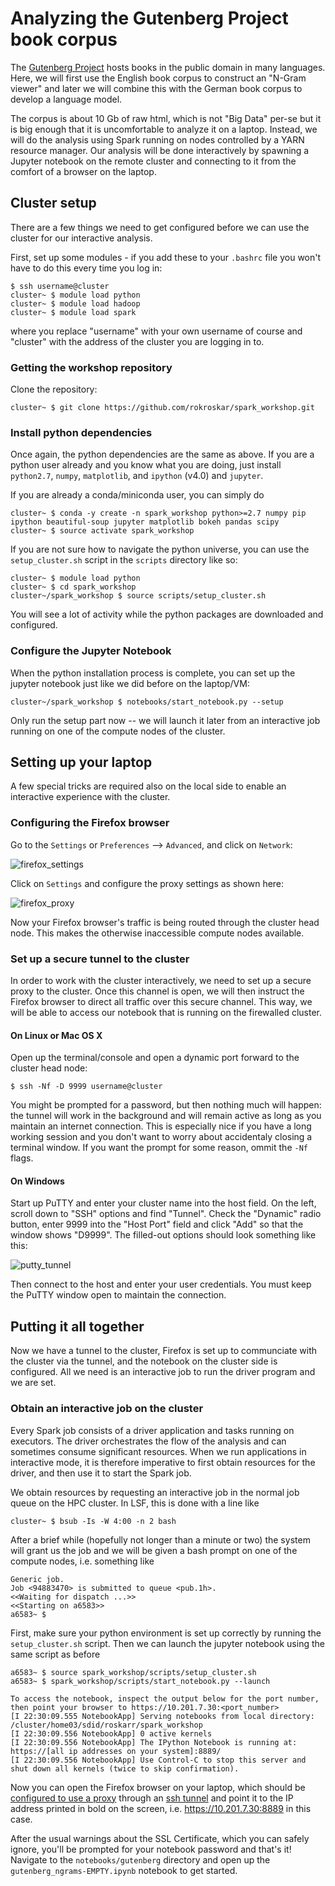 # Analyzing the Gutenberg Project book corpus

The [Gutenberg Project](https://www.gutenberg.org/) hosts books in the public domain in many languages. Here, we will first use the English book corpus to construct an "N-Gram viewer" and later we will combine this with the German book corpus to develop a language model. 

The corpus is about 10 Gb of raw html, which is not "Big Data" per-se but it is big enough that it is uncomfortable to analyze it on a laptop. Instead, we will do the analysis using Spark running on nodes controlled by a YARN resource manager. Our analysis will be done interactively by spawning a Jupyter notebook on the remote cluster and connecting to it from the comfort of a browser on the laptop.



## Cluster setup

There are a few things we need to get configured before we can use the cluster for our interactive analysis. 

First, set up some modules - if you add these to your `.bashrc` file you won't have to do this every time you log in: 

```
$ ssh username@cluster
cluster~ $ module load python
cluster~ $ module load hadoop
cluster~ $ module load spark
```

where you replace "username" with your own username of course and "cluster" with the address of the cluster you are logging in to. 



### Getting the workshop repository

Clone the repository:

```
cluster~ $ git clone https://github.com/rokroskar/spark_workshop.git
```



### Install python dependencies

Once again, the python dependencies are the same as above. If you are a python user already and you know what you are doing, just install `python2.7`, `numpy`, `matplotlib`, and `ipython` (v4.0) and `jupyter`. 

If you are already a conda/miniconda user, you can simply do 

```
cluster~ $ conda -y create -n spark_workshop python>=2.7 numpy pip ipython beautiful-soup jupyter matplotlib bokeh pandas scipy
cluster~ $ source activate spark_workshop
```

If you are not sure how to navigate the python universe, you can use the `setup_cluster.sh` script in the `scripts` directory like so:

```
cluster~ $ module load python
cluster~ $ cd spark_workshop
cluster~/spark_workshop $ source scripts/setup_cluster.sh
```

You will see a lot of activity while the python packages are downloaded and configured. 



### Configure the Jupyter Notebook

When the python installation process is complete, you can set up the jupyter notebook just like we did before on the laptop/VM: 

```
cluster~/spark_workshop $ notebooks/start_notebook.py --setup
```

Only run the setup part now -- we will launch it later from an interactive job running on one of the compute nodes of the cluster. 



## Setting up your laptop

A few special tricks are required also on the local side to enable an interactive experience with the cluster. 


### <a name="firefox-proxy"></a>Configuring the Firefox browser

Go to the `Settings` or `Preferences` --> `Advanced`, and click on `Network`: 

![firefox_settings](../figs/firefox_settings.png)

Click on `Settings` and configure the proxy settings as shown here: 

![firefox_proxy](../figs/firefox_proxy.png)

Now your Firefox browser's traffic is being routed through the cluster head node. This makes the otherwise inaccessible compute nodes available. 



### <a name="tunnel-setup"></a>Set up a secure tunnel to the cluster

In order to work with the cluster interactively, we need to set up a secure proxy to the cluster. Once this channel is open, we will then instruct the Firefox browser to direct all traffic over this secure channel. This way, we will be able to access our notebook that is running on the firewalled cluster. 


#### On Linux or Mac OS X

Open up the terminal/console and open a dynamic port forward to the cluster head node:

```
$ ssh -Nf -D 9999 username@cluster
```

You might be prompted for a password, but then nothing much will happen: the tunnel will work in the background and will remain active as long as you maintain an internet connection. This is especially nice if you have a long working session and you don't want to worry about accidentaly closing a terminal window. If you want the prompt for some reason, ommit the `-Nf` flags.


#### On Windows

Start up PuTTY and enter your cluster name into the host field. On the left, scroll down to "SSH" options and find "Tunnel". Check the "Dynamic" radio button, enter 9999 into the "Host Port" field and click "Add" so that the window shows "D9999". The filled-out options should look something like this: 

![putty_tunnel](../figs/putty_tunnel.png)


Then connect to the host and enter your user credentials. You must keep the PuTTY window open to maintain the connection. 



## Putting it all together

Now we have a tunnel to the cluster, Firefox is set up to communciate with the cluster via the tunnel, and the notebook on the cluster side is configured. All we need is an interactive job to run the driver program and we are set. 


### Obtain an interactive job on the cluster

Every Spark job consists of a driver application and tasks running on executors. The driver orchestrates the flow of the analysis and can sometimes consume significant resources. When we run applications in interactive mode, it is therefore imperative to first obtain resources for the driver, and then use it to start the Spark job. 


We obtain resources by requesting an interactive job in the normal job queue on the HPC cluster. In LSF, this is done with a line like

```
cluster~ $ bsub -Is -W 4:00 -n 2 bash
```


After a brief while (hopefully not longer than a minute or two) the system will grant us the job and we will be given a bash prompt on one of the compute nodes, i.e. something like 

```
Generic job.
Job <94883470> is submitted to queue <pub.1h>.
<<Waiting for dispatch ...>>
<<Starting on a6583>>
a6583~ $ 
```


First, make sure your python environment is set up correctly by running the `setup_cluster.sh` script. Then we can launch the jupyter notebook using the same script as before

```
a6583~ $ source spark_workshop/scripts/setup_cluster.sh
a6583~ $ spark_workshop/scripts/start_notebook.py --launch

To access the notebook, inspect the output below for the port number, then point your browser to https://10.201.7.30:<port_number>
[I 22:30:09.555 NotebookApp] Serving notebooks from local directory: /cluster/home03/sdid/roskarr/spark_workshop
[I 22:30:09.556 NotebookApp] 0 active kernels
[I 22:30:09.556 NotebookApp] The IPython Notebook is running at: https://[all ip addresses on your system]:8889/
[I 22:30:09.556 NotebookApp] Use Control-C to stop this server and shut down all kernels (twice to skip confirmation).
```

Now you can open the Firefox browser on your laptop, which should be [configured to use a proxy](#firefox-proxy) through an [ssh tunnel](#tunnel-setup) and point it to the IP address printed in bold on the screen, i.e. https://10.201.7.30:8889 in this case. 


After the usual warnings about the SSL Certificate, which you can safely ignore, you'll be prompted for your notebook password and that's it! Navigate to the `notebooks/gutenberg` directory and open up the `gutenberg_ngrams-EMPTY.ipynb` notebook to get started. 



